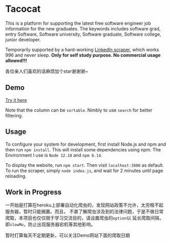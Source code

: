 

Tacocat
=====
This is a platform for supporting the latest free software engineer job information for the new graduates.
The keywords includes software grad, entry Software, Software university, Software graduate, Software college, junior developer.

Temporarily supported by a hard-working [LinkedIn scraper](https://www.npmjs.com/package/linkedin-jobs-scraper), which works 996 and never sleep.
**Only for self study purpose. No commercial usage allowed!!!**

各位亲人们喜欢的话麻烦加个star谢谢谢~

Demo
---------------------------
[Try it here](https://sleepy-scrubland-12638.herokuapp.com/)

Note that the column can be `sortable`. Nimbly to use `search` for better filtering.

Usage
---------------------------
To configure your system for development, first install Node.js and npm and
then run `npm install`. This will install some dependencies using npm. The Environment 
I use is `Node 12.18` and `npm 6.14`.


To display the website, run `npm start`. Then visit `localhost:3000` as default. To run the 
scraper, simply `node index.js`, and wait for 2 minutes until page reloading.


Work in Progress
----------------
一开始是打算在heroku上部署自动化爬虫的，发现网站政策不允许，太穷租不起服务器，暂时只能搁置。而且，
不甚了解爬虫涉及到的法律问题，于是不做日常爬取，本项目也仅仅限于学习交流目的，请设置爬虫的`option`以
延长爬取间隔，即`slowMo`，防止出现服务器宕机等其他影响。


暂时打算每天不定期更新，可以关注Demo网站下面的爬取日期
